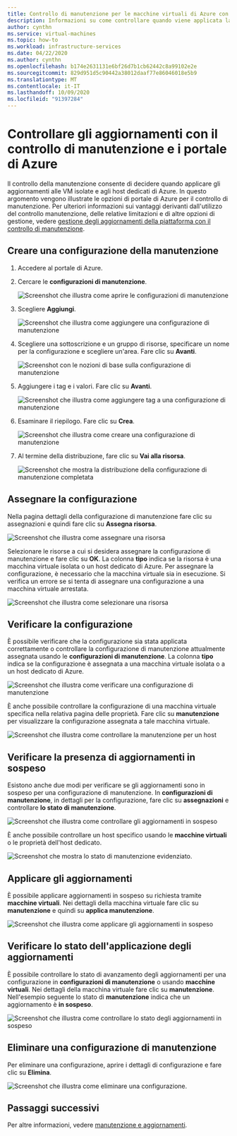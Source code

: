 ```yaml
---
title: Controllo di manutenzione per le macchine virtuali di Azure con il portale di Azure
description: Informazioni su come controllare quando viene applicata la manutenzione alle VM di Azure usando il controllo di manutenzione e il portale di Azure.
author: cynthn
ms.service: virtual-machines
ms.topic: how-to
ms.workload: infrastructure-services
ms.date: 04/22/2020
ms.author: cynthn
ms.openlocfilehash: b174e2631131e6bf26d7b1cb62442c8a99102e2e
ms.sourcegitcommit: 829d951d5c90442a38012daaf77e86046018e5b9
ms.translationtype: MT
ms.contentlocale: it-IT
ms.lasthandoff: 10/09/2020
ms.locfileid: "91397284"
---
```

# <a name="control-updates-with-maintenance-control-and-the-azure-portal"></a>Controllare gli aggiornamenti con il controllo di manutenzione e i portale di Azure

Il controllo della manutenzione consente di decidere quando applicare gli aggiornamenti alle VM isolate e agli host dedicati di Azure. In questo argomento vengono illustrate le opzioni di portale di Azure per il controllo di manutenzione. Per ulteriori informazioni sui vantaggi derivanti dall'utilizzo del controllo manutenzione, delle relative limitazioni e di altre opzioni di gestione, vedere [gestione degli aggiornamenti della piattaforma con il controllo di manutenzione](maintenance-control.md).

## <a name="create-a-maintenance-configuration"></a>Creare una configurazione della manutenzione

1. Accedere al portale di Azure.

1. Cercare le **configurazioni di manutenzione**.

   ![Screenshot che illustra come aprire le configurazioni di manutenzione](media/virtual-machines-maintenance-control-portal/maintenance-configurations-search.png)

1. Scegliere **Aggiungi**.

   ![Screenshot che illustra come aggiungere una configurazione di manutenzione](media/virtual-machines-maintenance-control-portal/maintenance-configurations-add.png)

1. Scegliere una sottoscrizione e un gruppo di risorse, specificare un nome per la configurazione e scegliere un'area. Fare clic su **Avanti**.

   ![Screenshot con le nozioni di base sulla configurazione di manutenzione](media/virtual-machines-maintenance-control-portal/maintenance-configurations-basics.png)

1. Aggiungere i tag e i valori. Fare clic su **Avanti**.

   ![Screenshot che illustra come aggiungere tag a una configurazione di manutenzione](media/virtual-machines-maintenance-control-portal/maintenance-configurations-tags.png)

1. Esaminare il riepilogo. Fare clic su **Crea**.

   ![Screenshot che illustra come creare una configurazione di manutenzione](media/virtual-machines-maintenance-control-portal/maintenance-configurations-create.png)

1. Al termine della distribuzione, fare clic su **Vai alla risorsa**.

   ![Screenshot che mostra la distribuzione della configurazione di manutenzione completata](media/virtual-machines-maintenance-control-portal/maintenance-configurations-deployment-complete.png)

## <a name="assign-the-configuration"></a>Assegnare la configurazione

Nella pagina dettagli della configurazione di manutenzione fare clic su assegnazioni e quindi fare clic su **Assegna risorsa**. 

![Screenshot che illustra come assegnare una risorsa](media/virtual-machines-maintenance-control-portal/maintenance-configurations-add-assignment.png)

Selezionare le risorse a cui si desidera assegnare la configurazione di manutenzione e fare clic su **OK**. La colonna **tipo** indica se la risorsa è una macchina virtuale isolata o un host dedicato di Azure. Per assegnare la configurazione, è necessario che la macchina virtuale sia in esecuzione. Si verifica un errore se si tenta di assegnare una configurazione a una macchina virtuale arrestata. 

<!---Shantanu to add details about the error case--->

![Screenshot che illustra come selezionare una risorsa](media/virtual-machines-maintenance-control-portal/maintenance-configurations-select-resource.png)

## <a name="check-configuration"></a>Verificare la configurazione

È possibile verificare che la configurazione sia stata applicata correttamente o controllare la configurazione di manutenzione attualmente assegnata usando le **configurazioni di manutenzione**. La colonna **tipo** indica se la configurazione è assegnata a una macchina virtuale isolata o a un host dedicato di Azure. 

![Screenshot che illustra come verificare una configurazione di manutenzione](media/virtual-machines-maintenance-control-portal/maintenance-configurations-host-type.png)

È anche possibile controllare la configurazione di una macchina virtuale specifica nella relativa pagina delle proprietà. Fare clic su **manutenzione** per visualizzare la configurazione assegnata a tale macchina virtuale.

![Screenshot che illustra come controllare la manutenzione per un host](media/virtual-machines-maintenance-control-portal/maintenance-configurations-check-config.png)

## <a name="check-for-pending-updates"></a>Verificare la presenza di aggiornamenti in sospeso

Esistono anche due modi per verificare se gli aggiornamenti sono in sospeso per una configurazione di manutenzione. In **configurazioni di manutenzione**, in dettagli per la configurazione, fare clic su **assegnazioni** e controllare **lo stato di manutenzione**.

![Screenshot che illustra come controllare gli aggiornamenti in sospeso](media/virtual-machines-maintenance-control-portal/maintenance-configurations-pending.png)

È anche possibile controllare un host specifico usando le **macchine virtuali** o le proprietà dell'host dedicato. 

![Screenshot che mostra lo stato di manutenzione evidenziato.](media/virtual-machines-maintenance-control-portal/maintenance-configurations-pending-vm.png)

## <a name="apply-updates"></a>Applicare gli aggiornamenti

È possibile applicare aggiornamenti in sospeso su richiesta tramite **macchine virtuali**. Nei dettagli della macchina virtuale fare clic su **manutenzione** e quindi su **applica manutenzione**.

![Screenshot che illustra come applicare gli aggiornamenti in sospeso](media/virtual-machines-maintenance-control-portal/maintenance-configurations-apply-updates-now.png)

## <a name="check-the-status-of-applying-updates"></a>Verificare lo stato dell'applicazione degli aggiornamenti 

È possibile controllare lo stato di avanzamento degli aggiornamenti per una configurazione in **configurazioni di manutenzione** o usando **macchine virtuali**. Nei dettagli della macchina virtuale fare clic su **manutenzione**. Nell'esempio seguente lo stato di **manutenzione** indica che un aggiornamento è **in sospeso**.

![Screenshot che illustra come controllare lo stato degli aggiornamenti in sospeso](media/virtual-machines-maintenance-control-portal/maintenance-configurations-status.png)

## <a name="delete-a-maintenance-configuration"></a>Eliminare una configurazione di manutenzione

Per eliminare una configurazione, aprire i dettagli di configurazione e fare clic su **Elimina**.

![Screenshot che illustra come eliminare una configurazione.](media/virtual-machines-maintenance-control-portal/maintenance-configurations-delete.png)


## <a name="next-steps"></a>Passaggi successivi

Per altre informazioni, vedere [manutenzione e aggiornamenti](maintenance-and-updates.md).
